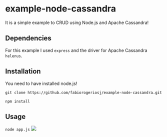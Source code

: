 example-node-cassandra
======================

It is a simple example to CRUD using Node.js and Apache Cassandra!

## Dependencies

For this example I used `express` and the driver for Apache Cassandra `helenus`.

## Installation

You need to have installed node.js!

`git clone https://github.com/fabiorogeriosj/example-node-cassandra.git`

`npm install`

## Usage

`node app.js`
![](//example-cassandra-node.png)
